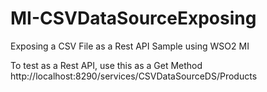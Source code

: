 # MI-CSVDataSourceExposing
Exposing a CSV File as a Rest API Sample using WSO2 MI

To test as a Rest API, use this as a Get Method
http://localhost:8290/services/CSVDataSourceDS/Products
